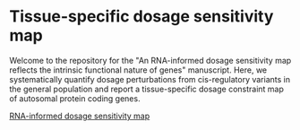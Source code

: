 # Tissue-specific dosage sensitivity map 
Welcome to the repository for the "An RNA-informed dosage sensitivity map reflects the intrinsic functional nature of genes" manuscript. Here, we systematically quantify dosage perturbations from cis-regulatory variants in the general population and report a tissue-specific dosage constraint map of autosomal protein coding genes.

<a href="https://github.com/xlilab/mods/blob/main/Tissue-Specific%20Dosage%20Constraint%20Score.txt" title="tissue-specific dosage constraint score">RNA-informed dosage sensitivity map</a>
